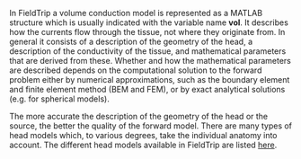 In FieldTrip a volume conduction model is represented as a MATLAB structure which is usually indicated with the variable name **vol**. It describes how the currents flow through the tissue, not where they originate from. In general it consists of a description of the geometry of the head, a description of the conductivity of the tissue, and mathematical parameters that are derived from these. Whether and how the mathematical parameters are described depends on the computational solution to the forward problem either by numerical approximations, such as the boundary element and finite element method (BEM and FEM), or by exact analytical solutions (e.g. for spherical models).

The more accurate the description of the geometry of the head or the source, the better the quality of the forward model. There are many types of head models which, to various degrees, take the individual anatomy into account. The different head models available in FieldTrip are listed [here](/faq/what_kind_of_volume_conduction_models_are_implemented). 
